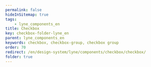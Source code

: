 ```yaml
---
permalink: false
hideInSitemap: true
tags: 
    - lyne_components_en
title: Checkbox
key: checkbox-folder-lyne_en
parent: lyne_components_en
keywords: checkbox, checkbox-group, checkbox group
order: 70
redirect: /en/design-system/lyne/components/checkbox/checkbox/
folder: true
---
```

